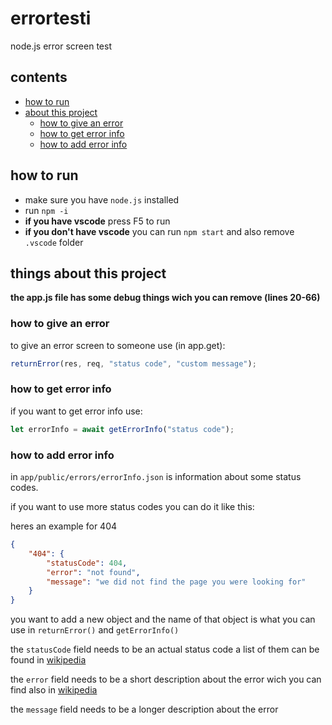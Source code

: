# errortesti
node.js error screen test

## contents
- [how to run](#how-to-run)
- [about this project](#things-about-this-project)
    - [how to give an error](#how-to-give-an-error)
    - [how to get error info](#how-to-get-error-info)
    - [how to add error info](#how-to-add-error-info)

## how to run
- make sure you have `node.js` installed
- run `npm -i`
- **if you have vscode** press F5 to run
- **if you don't have vscode** you can run `npm start` and also remove `.vscode` folder

## things about this project

**the app.js file has some debug things wich you can remove (lines 20-66)**

### how to give an error

to give an error screen to someone use (in app.get):

```javascript
returnError(res, req, "status code", "custom message");
```

### how to get error info

if you want to get error info use:

```javascript
let errorInfo = await getErrorInfo("status code");
```

### how to add error info

in `app/public/errors/errorInfo.json` is information about some status codes.

if you want to use more status codes you can do it like this:

heres an example for 404

```json
{
    "404": {
        "statusCode": 404,
        "error": "not found",
        "message": "we did not find the page you were looking for"
    }
}
```

you want to add a new object and the name of that object is what you can use in `returnError()` and `getErrorInfo()`

the `statusCode` field needs to be an actual status code a list of them can be found in [wikipedia](https://en.wikipedia.org/wiki/List_of_HTTP_status_codes)

the `error` field needs to be a short description about the error wich you can find also in [wikipedia](https://en.wikipedia.org/wiki/List_of_HTTP_status_codes)

the `message` field needs to be a longer description about the error
